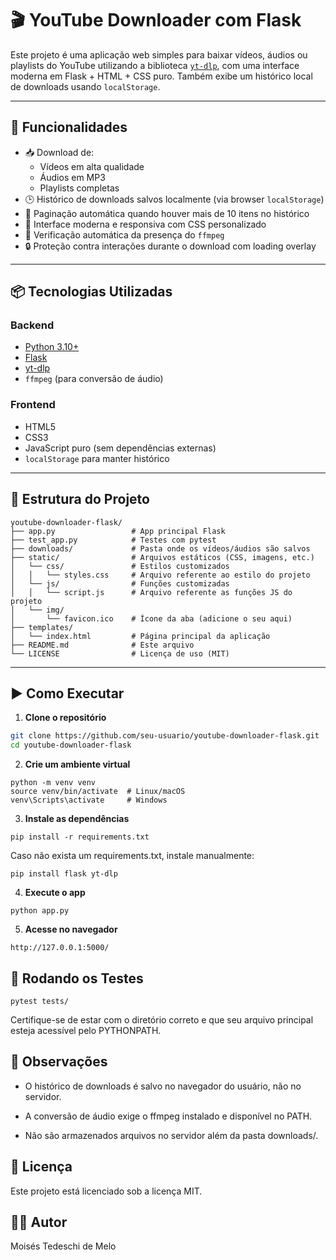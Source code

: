 # 🎬 YouTube Downloader com Flask

Este projeto é uma aplicação web simples para baixar vídeos, áudios ou playlists do YouTube utilizando a biblioteca [`yt-dlp`](https://github.com/yt-dlp/yt-dlp), com uma interface moderna em Flask + HTML + CSS puro. Também exibe um histórico local de downloads usando `localStorage`.

---

## 🔧 Funcionalidades

- 📥 Download de:
  - Vídeos em alta qualidade
  - Áudios em MP3
  - Playlists completas
- 🕒 Histórico de downloads salvos localmente (via browser `localStorage`)
- 🧭 Paginação automática quando houver mais de 10 itens no histórico
- 🎨 Interface moderna e responsiva com CSS personalizado
- 🧩 Verificação automática da presença do `ffmpeg`
- 🔒 Proteção contra interações durante o download com loading overlay

---

## 📦 Tecnologias Utilizadas

### Backend

- [Python 3.10+](https://www.python.org/)
- [Flask](https://flask.palletsprojects.com/)
- [yt-dlp](https://github.com/yt-dlp/yt-dlp)
- `ffmpeg` (para conversão de áudio)

### Frontend

- HTML5
- CSS3
- JavaScript puro (sem dependências externas)
- `localStorage` para manter histórico

---

## 📁 Estrutura do Projeto
<!-- TREEVIEW START -->
```
youtube-downloader-flask/
├── app.py                 # App principal Flask
├── test_app.py            # Testes com pytest
├── downloads/             # Pasta onde os vídeos/áudios são salvos
├── static/                # Arquivos estáticos (CSS, imagens, etc.)
│   └── css/               # Estilos customizados
│   │   └── styles.css     # Arquivo referente ao estilo do projeto
│   └── js/                # Funções customizadas
│   │   └── script.js      # Arquivo referente as funções JS do projeto
│   └── img/
│       └── favicon.ico    # Ícone da aba (adicione o seu aqui)
├── templates/
│   └── index.html         # Página principal da aplicação
├── README.md              # Este arquivo
└── LICENSE                # Licença de uso (MIT)
```
<!-- TREEVIEW END -->
---

## ▶️ Como Executar

1. **Clone o repositório**

```bash
git clone https://github.com/seu-usuario/youtube-downloader-flask.git
cd youtube-downloader-flask
```

2. **Crie um ambiente virtual**

```
python -m venv venv
source venv/bin/activate  # Linux/macOS
venv\Scripts\activate     # Windows
```


3. **Instale as dependências**

```
pip install -r requirements.txt
```

Caso não exista um requirements.txt, instale manualmente:

```
pip install flask yt-dlp
```

4. **Execute o app**

```
python app.py
```

5. **Acesse no navegador**

```
http://127.0.0.1:5000/
```

## 🧪 Rodando os Testes

```
pytest tests/
```

Certifique-se de estar com o diretório correto e que seu arquivo principal esteja acessível pelo PYTHONPATH.

## 📝 Observações

- O histórico de downloads é salvo no navegador do usuário, não no servidor.

- A conversão de áudio exige o ffmpeg instalado e disponível no PATH.

- Não são armazenados arquivos no servidor além da pasta downloads/.

## 📄 Licença

Este projeto está licenciado sob a licença MIT.

## 🙋‍♂️ Autor
Moisés Tedeschi de Melo